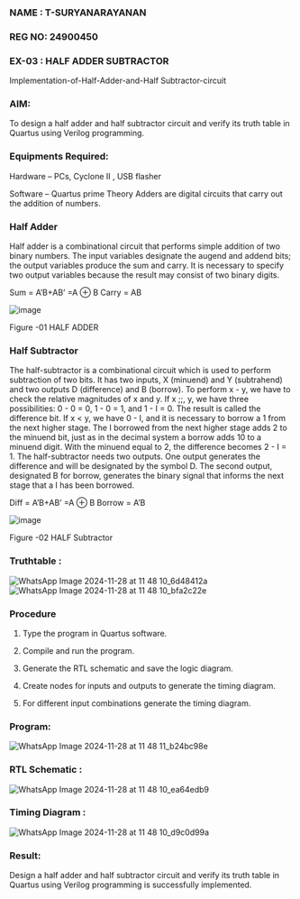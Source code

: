 ### NAME : T-SURYANARAYANAN
### REG NO: 24900450
### EX-03 : HALF ADDER SUBTRACTOR

Implementation-of-Half-Adder-and-Half Subtractor-circuit

### AIM:

To design a half adder and half subtractor circuit and verify its truth table in Quartus using Verilog programming.

### Equipments Required:

Hardware – PCs, Cyclone II , USB flasher 

Software – Quartus prime Theory Adders are digital circuits that carry out the addition of numbers.

### Half Adder

Half adder is a combinational circuit that performs simple addition of two binary numbers. The input variables designate the augend and addend bits; the output variables produce the sum and carry. It is necessary to specify two output variables because the result may consist of two binary digits.

Sum = A’B+AB’ =A ⊕ B Carry = AB

![image](https://github.com/naavaneetha/HALF_ADDER_SUBTRACTOR/assets/154305477/bd4a0b2c-cdbc-4184-ab08-81578f121e1f)

Figure -01 HALF ADDER

### Half Subtractor

The half-subtractor is a combinational circuit which is used to perform subtraction of two bits. It has two inputs, X (minuend) and Y (subtrahend) and two outputs D (difference) and B (borrow). To perform x - y, we have to check the relative magnitudes of x and y. If x ;;, y, we have three possibilities: 0 - 0 = 0, 1 - 0 = 1, and 1 - I = 0. The result is called the difference bit. If x < y, we have 0 - I, and it is necessary to borrow a 1 from the next higher stage. The I borrowed from the next higher stage adds 2 to the minuend bit, just as in the decimal system a borrow adds 10 to a minuend digit. With the minuend equal to 2, the difference becomes 2 - I = 1. The half-subtractor needs two outputs. One output generates the difference and will be designated by the symbol D. The second output, designated B for borrow, generates the binary signal that informs the next stage that a I has been borrowed. 

Diff = A’B+AB’ =A ⊕ B
Borrow = A’B

 ![image](https://github.com/naavaneetha/HALF_ADDER_SUBTRACTOR/assets/154305477/d76b099c-513f-4e7c-843a-e2fd028a531a)

Figure -02 HALF Subtractor

### Truthtable : 
![WhatsApp Image 2024-11-28 at 11 48 10_6d48412a](https://github.com/user-attachments/assets/f5f2cbad-886f-4df8-a5d9-132cdcf1c70c)
![WhatsApp Image 2024-11-28 at 11 48 10_bfa2c22e](https://github.com/user-attachments/assets/b19cff24-8e65-4dac-b6cf-307e667f5b2c)


### Procedure

1.	Type the program in Quartus software.

2.	Compile and run the program.

3.	Generate the RTL schematic and save the logic diagram.

4.	Create nodes for inputs and outputs to generate the timing diagram.

5.	For different input combinations generate the timing diagram.


### Program:

![WhatsApp Image 2024-11-28 at 11 48 11_b24bc98e](https://github.com/user-attachments/assets/17658ad8-f1d3-4c20-a628-bd3e24a075ec)


### RTL Schematic : 
![WhatsApp Image 2024-11-28 at 11 48 10_ea64edb9](https://github.com/user-attachments/assets/5e477b6d-6161-421f-9009-5307bfedb6c0)


### Timing Diagram : 

![WhatsApp Image 2024-11-28 at 11 48 10_d9c0d99a](https://github.com/user-attachments/assets/c66808ca-966b-4f3f-ab1b-ab193e783d7d)



### Result:
Design a half adder and half subtractor circuit and verify its truth table in Quartus using Verilog programming is successfully implemented.
